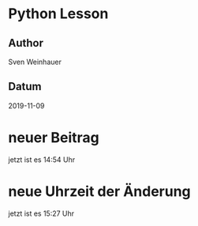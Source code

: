 
# Python Lesson

## Author

Sven Weinhauer

## Datum


2019-11-09

# neuer Beitrag
jetzt ist es 14:54 Uhr

# neue Uhrzeit der Änderung

jetzt ist es 15:27 Uhr
